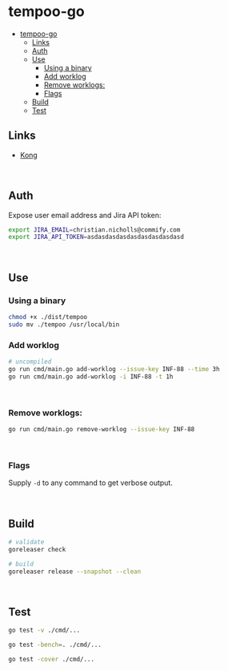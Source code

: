 # tempoo-go

- [tempoo-go](#tempoo-go)
  - [Links](#links)
  - [Auth](#auth)
  - [Use](#use)
    - [Using a binary](#using-a-binary)
    - [Add worklog](#add-worklog)
    - [Remove worklogs:](#remove-worklogs)
    - [Flags](#flags)
  - [Build](#build)
  - [Test](#test)


## Links

- [Kong](https://github.com/alecthomas/kong)

<br>

## Auth

Expose user email address and Jira API token:

```sh
export JIRA_EMAIL=christian.nicholls@commify.com
export JIRA_API_TOKEN=asdasdasdasdasdasdasdasdasd
```

<br>

## Use

### Using a binary

```sh
chmod +x ./dist/tempoo
sudo mv ./tempoo /usr/local/bin
```

### Add worklog

```sh
# uncompiled
go run cmd/main.go add-worklog --issue-key INF-88 --time 3h
go run cmd/main.go add-worklog -i INF-88 -t 1h
```

<br>

### Remove worklogs:

```sh
go run cmd/main.go remove-worklog --issue-key INF-88
```

<br>

### Flags

Supply `-d` to any command to get verbose output.

<br>

## Build

```sh
# validate
goreleaser check

# build
goreleaser release --snapshot --clean
```

<br>

## Test

```sh
go test -v ./cmd/...

go test -bench=. ./cmd/...

go test -cover ./cmd/...
```

<br>